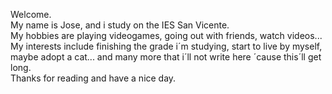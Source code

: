 Welcome.<br>
My name is Jose, and i study on the IES San Vicente.<br>
My hobbies are playing videogames, going out with friends, watch videos...<br>
My interests include finishing the grade i´m studying, start to live by myself, maybe adopt a cat... and many more that i´ll not write here ´cause this´ll get long.<br>
Thanks for reading and have a nice day.
